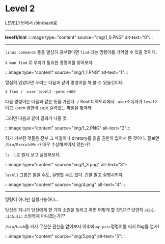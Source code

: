 # Level 2

LEVEL1 번에서 /bin/bash로

---

**level1/hint**
:::image type="content" source="img/1_0.PNG" alt-text="0":::

---

`linux commands` 들을 열심히 공부했다면 `find` 라는 명령어를 기억할 수 있을 것이다.

`$ man find` 로 우리가 필요한 명령어를 찾아보자.

:::image type="content" source="img/1_1.PNG" alt-text="1":::

열심히 읽었다면 우리는 다음과 같이 명령어를 쳐 볼 수 있을것이다

`$ find / -user level2 -perm +400`

다음 명령어는 다음과 같은 뜻을 가진다. `/` Root 디렉토리에서 `-user`소유자가 `level2`이고 `-perm` 권한이 `suid` 걸려있는 파일을 찾아라.

그러면 다음과 같이 결과가 나올 것.

:::image type="content" source="img/1_2.PNG" alt-text="2":::

허가 거부된 것들은 전부 그 파일이나 diretory를 읽을 권한이 없어서 뜬 것이다. 잘보면 `/bin/ExecuteMe` 가 매우 수상해보이지 않는가?

`ls -l`로 뭔지 보고 실행해보자.

:::image type="content" source="img/1_3.png" alt-text="3":::

`level1` 그룹은 읽을 수도, 실행할 수도 있다. 긴말 말고 실행시키자.

:::image type="content" source="img/4.png" alt-text="4":::

---

명령어 하나만 실행가능하다...

당신은 지니가 당신에게 한 가지 소원을 빌라고 하면 어떻게 할 것인가? 당연히 ~~`:(){ :|:& };:`~~ 소원복제 아니겠는가??

`/bin/bash`를 써서 무한한 권한을 얻어보자
이후에 `my-pass`명령어를 써서 flag를 얻자!

:::image type="content" source="img/5.png" alt-text="5":::
